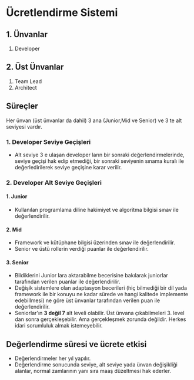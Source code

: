 # Ücretlendirme Sistemi
  ## 1. Ünvanlar
1. Developer 
## 2. Üst Ünvanlar
1. Team Lead
2. Architect

## Süreçler
Her ünvan (üst ünvanlar da dahil) 3 ana (Junior,Mid ve Senior) ve 3 te alt seviyesi vardır.
### 1. Developer Seviye Geçişleri
* Alt seviye 3 e ulaşan developer ların bir sonraki değerlendirmelerinde, seviye geçişi hak edip etmediği, bir sonraki seviyenin sınama kuralı ile değerledirilerek seviye geçişine karar verilir.
### 2. Developer Alt Seviye Geçişleri
#### 1. Junior
* Kullanılan programlama diline hakimiyet ve algoritma bilgisi sınav ile değerlendirilir.
#### 2. Mid
* Framework ve kütüphane bilgisi üzerinden sınav ile değerlendirilir.
* Senior ve üstü rollerin verdiği puanlar ile değerlendirilir.
#### 3. Senior
* Bildiklerini Junior lara aktarabilme becerisine bakılarak juniorlar tarafından verilen puanlar ile değerlendirilir.
* Değişik sistemlere olan adaptasyon becerileri (hiç bilmediği bir dil yada framework ile bir konuyu ne kadar sürede ve hangi kalitede implemente edebillmesi) ne göre üst ünvanlar tarafından verilen puan ile değerlendirilir.
* Seniorlar'ın **3 değil 7** alt leveli olabilir. Üst ünvana çıkabilmeleri 3. level dan sonra gerçekleşebilir. Ama gerçekleşmek zorunda değildir. Herkes idari sorumluluk almak istemeyebilir.

## Değerlendirme süresi ve ücrete etkisi
* Değerlendirmeler her yıl yapılır.
* Değerlendirme sonucunda seviye, alt seviye yada ünvan değişikliği alanlar, normal zamlarının yanı sıra maaş düzeltmesi hak ederler.
